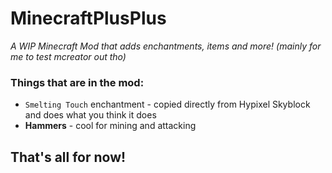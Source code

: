 # MinecraftPlusPlus
<i>A WIP Minecraft Mod that adds enchantments, items and more! (mainly for me to test mcreator out tho)</i>

### Things that are in the mod:
- `Smelting Touch` enchantment - copied directly from Hypixel Skyblock and does what you think it does
- **Hammers** - cool for mining and attacking

## That's all for now!
